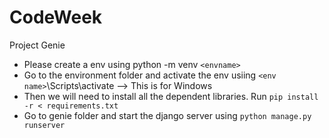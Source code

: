 # CodeWeek
Project Genie

- Please create a env using python -m venv `<envname>`
- Go to the environment folder and activate the env usiing `<env name>`\Scripts\activate --> This is for Windows
- Then we will need to install all the dependent libraries. Run `pip install -r < requirements.txt`
- Go to genie folder and start the django server using `python manage.py runserver`
